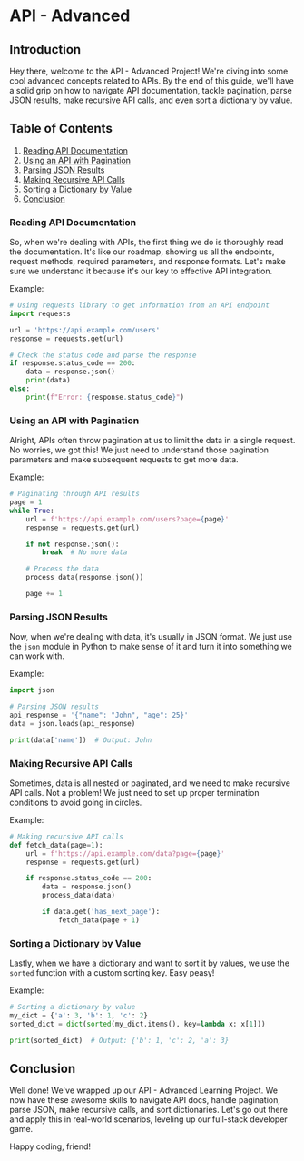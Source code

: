 # API - Advanced

## Introduction

Hey there, welcome to the API - Advanced Project! We're diving into some cool advanced concepts related to APIs. By the end of this guide, we'll have a solid grip on how to navigate API documentation, tackle pagination, parse JSON results, make recursive API calls, and even sort a dictionary by value.

## Table of Contents

1. [Reading API Documentation](#reading-api-documentation)
2. [Using an API with Pagination](#using-an-api-with-pagination)
3. [Parsing JSON Results](#parsing-json-results)
4. [Making Recursive API Calls](#making-recursive-api-calls)
5. [Sorting a Dictionary by Value](#sorting-a-dictionary-by-value)
6. [Conclusion](#conclusion)

### Reading API Documentation

So, when we're dealing with APIs, the first thing we do is thoroughly read the documentation. It's like our roadmap, showing us all the endpoints, request methods, required parameters, and response formats. Let's make sure we understand it because it's our key to effective API integration.

Example:
```python
# Using requests library to get information from an API endpoint
import requests

url = 'https://api.example.com/users'
response = requests.get(url)

# Check the status code and parse the response
if response.status_code == 200:
    data = response.json()
    print(data)
else:
    print(f"Error: {response.status_code}")
```

### Using an API with Pagination

Alright, APIs often throw pagination at us to limit the data in a single request. No worries, we got this! We just need to understand those pagination parameters and make subsequent requests to get more data.

Example:
```python
# Paginating through API results
page = 1
while True:
    url = f'https://api.example.com/users?page={page}'
    response = requests.get(url)

    if not response.json():
        break  # No more data

    # Process the data
    process_data(response.json())

    page += 1
```

### Parsing JSON Results

Now, when we're dealing with data, it's usually in JSON format. We just use the `json` module in Python to make sense of it and turn it into something we can work with.

Example:
```python
import json

# Parsing JSON results
api_response = '{"name": "John", "age": 25}'
data = json.loads(api_response)

print(data['name'])  # Output: John
```

### Making Recursive API Calls

Sometimes, data is all nested or paginated, and we need to make recursive API calls. Not a problem! We just need to set up proper termination conditions to avoid going in circles.

Example:
```python
# Making recursive API calls
def fetch_data(page=1):
    url = f'https://api.example.com/data?page={page}'
    response = requests.get(url)

    if response.status_code == 200:
        data = response.json()
        process_data(data)

        if data.get('has_next_page'):
            fetch_data(page + 1)
```

### Sorting a Dictionary by Value

Lastly, when we have a dictionary and want to sort it by values, we use the `sorted` function with a custom sorting key. Easy peasy!

Example:
```python
# Sorting a dictionary by value
my_dict = {'a': 3, 'b': 1, 'c': 2}
sorted_dict = dict(sorted(my_dict.items(), key=lambda x: x[1]))

print(sorted_dict)  # Output: {'b': 1, 'c': 2, 'a': 3}
```

## Conclusion

Well done! We've wrapped up our API - Advanced Learning Project. We now have these awesome skills to navigate API docs, handle pagination, parse JSON, make recursive calls, and sort dictionaries. Let's go out there and apply this in real-world scenarios, leveling up our full-stack developer game.

Happy coding, friend!
